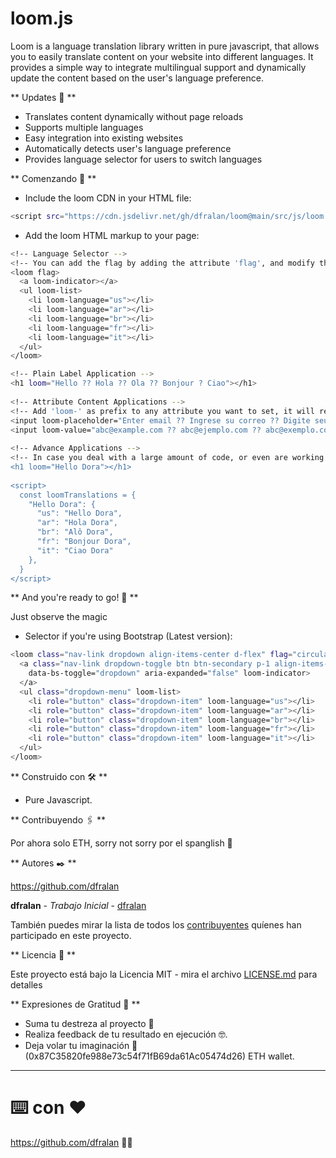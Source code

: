 # loom.js
Loom is a language translation library written in pure javascript, that allows you to easily translate content on your website into different languages. It provides a simple way to integrate multilingual support and dynamically update the content based on the user's language preference.

** Updates 🤖 **

- Translates content dynamically without page reloads
- Supports multiple languages
- Easy integration into existing websites
- Automatically detects user's language preference
- Provides language selector for users to switch languages

** Comenzando 🚀 **

- Include the loom CDN in your HTML file:

```bash
<script src="https://cdn.jsdelivr.net/gh/dfralan/loom@main/src/js/loom.js"></script>
```

- Add the loom HTML markup to your page:

```bash
<!-- Language Selector -->
<!-- You can add the flag by adding the attribute 'flag', and modify the shape by setting its value to circular ('circular'), rounded ('rounded'), or squared by leaving the attribute blank -->
<loom flag>
  <a loom-indicator></a>
  <ul loom-list>
    <li loom-language="us"></li>
    <li loom-language="ar"></li>
    <li loom-language="br"></li>
    <li loom-language="fr"></li>
    <li loom-language="it"></li>
  </ul>
</loom>

<!-- Plain Label Application -->
<h1 loom="Hello ?? Hola ?? Ola ?? Bonjour ? Ciao"></h1>
   
<!-- Attribute Content Applications -->
<!-- Add 'loom-' as prefix to any attribute you want to set, it will react on changes or even on its creation. (Always add the 'loom' attribute first so 'loom' can observe it.) -->
<input loom-placeholder="Enter email ?? Ingrese su correo ?? Digite seu e-mail" loom>
<input loom-value="abc@example.com ?? abc@ejemplo.com ?? abc@exemplo.com abc@exemple.com ?? abc@esempio.com ??" loom>
   
<!-- Advance Applications -->
<!-- In case you deal with a large amount of code, or even are working with a team of translators, you can always fall back on loom matching, just set the default or global phrase, and loom will match the translated phrase based on the browser language, or the selected one by the user, if it doesn't find a match, it will keep the default phrase. -->
<h1 loom="Hello Dora"></h1>
    
<script>
  const loomTranslations = {
    "Hello Dora": {
      "us": "Hello Dora",
      "ar": "Hola Dora",
      "br": "Alô Dora",
      "fr": "Bonjour Dora",
      "it": "Ciao Dora"
    },
  }
</script>

```

** And you're ready to go! 🔧 **

Just observe the magic

- Selector if you're using Bootstrap (Latest version):

```bash
<loom class="nav-link dropdown align-items-center d-flex" flag="circular">
  <a class="nav-link dropdown-toggle btn btn-secondary p-1 align-items-center" role="button"
    data-bs-toggle="dropdown" aria-expanded="false" loom-indicator>
  </a>
  <ul class="dropdown-menu" loom-list>
    <li role="button" class="dropdown-item" loom-language="us"></li>
    <li role="button" class="dropdown-item" loom-language="ar"></li>
    <li role="button" class="dropdown-item" loom-language="br"></li>
    <li role="button" class="dropdown-item" loom-language="fr"></li>
    <li role="button" class="dropdown-item" loom-language="it"></li>
  </ul>
</loom>
```

** Construido con 🛠️ **

* Pure Javascript.

** Contribuyendo 🖇️ **

Por ahora solo ETH, sorry not sorry por el spanglish 🦧

** Autores ✒️ **

https://github.com/dfralan

**dfralan** - *Trabajo Inicial* - [dfralan](https://github.com/dfralan)

También puedes mirar la lista de todos los [contribuyentes](https://github.com/dfralan/loom/contributors) quíenes han participado en este proyecto.

** Licencia 📄 **

Este proyecto está bajo la Licencia MIT - mira el archivo [LICENSE.md](https://github.com/dfralan/loom/blob/main/LICENSE) para detalles

** Expresiones de Gratitud 🎁 **

* Suma tu destreza al proyecto 📢
* Realiza feedback de tu resultado en ejecución 🤓.
* Deja volar tu imaginación 💫 (0x87C35820fe988e73c54f71fB69da61Ac05474d26) ETH wallet.

---

# ⌨️ con ❤️

https://github.com/dfralan 💁‍♂️
